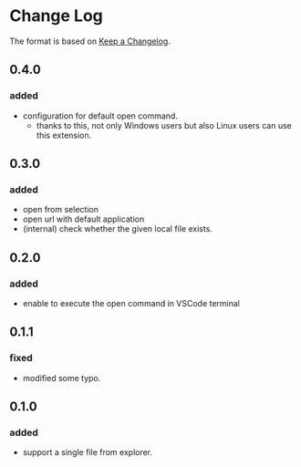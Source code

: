 # Change Log

The format is based on [Keep a Changelog](https://keepachangelog.com/en/1.0.0/).

## 0.4.0

### added

- configuration for default open command.
  - thanks to this, not only Windows users but also Linux users can use this extension.

## 0.3.0

### added

- open from selection
- open url with default application
- (internal) check whether the given local file exists.

## 0.2.0

### added

- enable to execute the open command in VSCode terminal

## 0.1.1

### fixed
- modified some typo.

## 0.1.0

### added

- support a single file from explorer.
